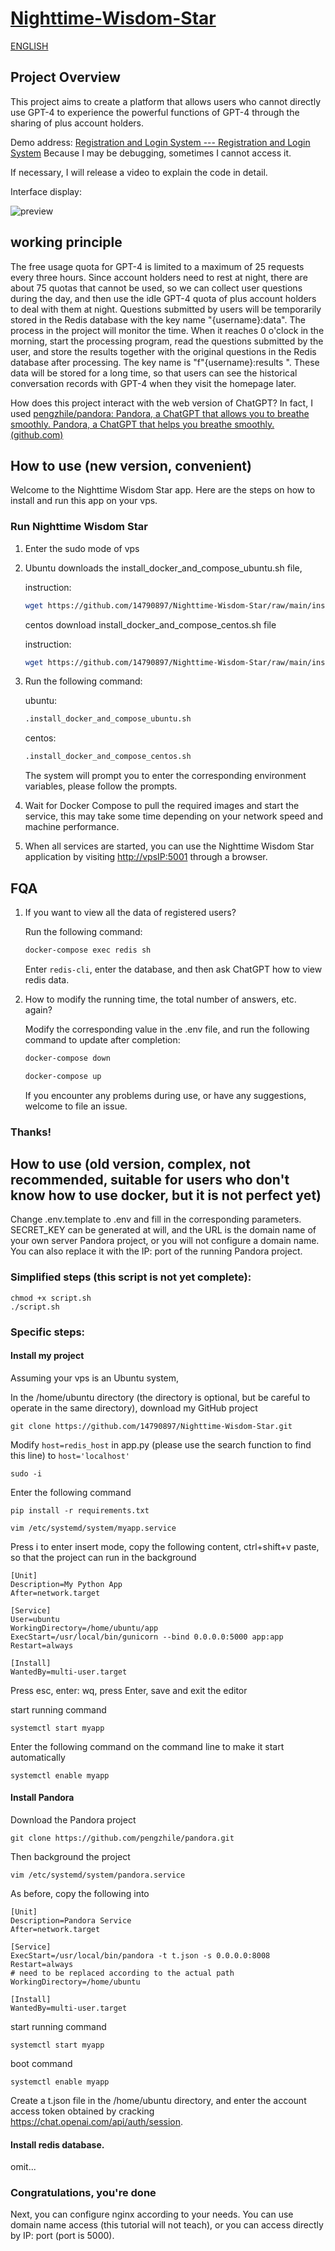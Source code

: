 # [Nighttime-Wisdom-Star](https://github.com/14790897/Nighttime-Wisdom-Star/tree/main)

[ENGLISH](README_EN.md)


## Project Overview

This project aims to create a platform that allows users who cannot directly use GPT-4 to experience the powerful functions of GPT-4 through the sharing of plus account holders.

Demo address: [Registration and Login System --- Registration and Login System](http://35.166.94.139:5001/) Because I may be debugging, sometimes I cannot access it.

If necessary, I will release a video to explain the code in detail.

Interface display:

![preview](/asset/preview.jpg)

## working principle

The free usage quota for GPT-4 is limited to a maximum of 25 requests every three hours. Since account holders need to rest at night, there are about 75 quotas that cannot be used, so we can collect user questions during the day, and then use the idle GPT-4 quota of plus account holders to deal with them at night. Questions submitted by users will be temporarily stored in the Redis database with the key name "{username}:data". The process in the project will monitor the time. When it reaches 0 o'clock in the morning, start the processing program, read the questions submitted by the user, and store the results together with the original questions in the Redis database after processing. The key name is "f"{username}:results ". These data will be stored for a long time, so that users can see the historical conversation records with GPT-4 when they visit the homepage later.

How does this project interact with the web version of ChatGPT? In fact, I used [pengzhile/pandora: Pandora, a ChatGPT that allows you to breathe smoothly. Pandora, a ChatGPT that helps you breathe smoothly. (github.com)](https://github.com/pengzhile/pandora)

## How to use (new version, convenient)

Welcome to the Nighttime Wisdom Star app. Here are the steps on how to install and run this app on your vps.

### Run Nighttime Wisdom Star

1. Enter the sudo mode of vps

2. Ubuntu downloads the install_docker_and_compose_ubuntu.sh file,

    instruction:

    ```bash
    wget https://github.com/14790897/Nighttime-Wisdom-Star/raw/main/install_docker_and_compose_ubuntu.sh
    ```

    centos download install_docker_and_compose_centos.sh file

    instruction:

    ```bash
    wget https://github.com/14790897/Nighttime-Wisdom-Star/raw/main/install_docker_and_compose_centos.sh
    ```

3. Run the following command:

    ubuntu:

    ```bash
    .install_docker_and_compose_ubuntu.sh
    ```

    centos:

    ```bash
    .install_docker_and_compose_centos.sh
    ```

    The system will prompt you to enter the corresponding environment variables, please follow the prompts.

4. Wait for Docker Compose to pull the required images and start the service, this may take some time depending on your network speed and machine performance.
5. When all services are started, you can use the Nighttime Wisdom Star application by visiting [http://vpsIP:5001](http://vpsIP:5001) through a browser.

## FQA

1. If you want to view all the data of registered users?

    Run the following command:

    ```bash
    docker-compose exec redis sh
    ```

    Enter `redis-cli`, enter the database, and then ask ChatGPT how to view redis data.

2. How to modify the running time, the total number of answers, etc. again?

    Modify the corresponding value in the .env file, and run the following command to update after completion:

    ```bash
    docker-compose down
    ```

    ```bash
    docker-compose up
    ```

    If you encounter any problems during use, or have any suggestions, welcome to file an issue.

### Thanks!



## How to use (old version, complex, not recommended, suitable for users who don't know how to use docker, but it is not perfect yet)

Change .env.template to .env and fill in the corresponding parameters. SECRET_KEY can be generated at will, and the URL is the domain name of your own server Pandora project, or you will not configure a domain name. You can also replace it with the IP: port of the running Pandora project.

### Simplified steps (this script is not yet complete):

```
chmod +x script.sh
./script.sh
```

### Specific steps:

#### Install my project

Assuming your vps is an Ubuntu system,

In the /home/ubuntu directory (the directory is optional, but be careful to operate in the same directory), download my GitHub project

```
git clone https://github.com/14790897/Nighttime-Wisdom-Star.git
```

Modify `host=redis_host` in app.py (please use the search function to find this line) to `host='localhost'`

```
sudo -i
```

Enter the following command

```
pip install -r requirements.txt
```

```
vim /etc/systemd/system/myapp.service
```

Press i to enter insert mode, copy the following content, ctrl+shift+v paste, so that the project can run in the background

```
[Unit]
Description=My Python App
After=network.target

[Service]
User=ubuntu
WorkingDirectory=/home/ubuntu/app
ExecStart=/usr/local/bin/gunicorn --bind 0.0.0.0:5000 app:app
Restart=always

[Install]
WantedBy=multi-user.target
```

Press esc, enter: wq, press Enter, save and exit the editor

start running command

```
systemctl start myapp
```

Enter the following command on the command line to make it start automatically

```
systemctl enable myapp
```

#### Install Pandora

Download the Pandora project

```
git clone https://github.com/pengzhile/pandora.git
```

Then background the project

```
vim /etc/systemd/system/pandora.service
```

As before, copy the following into

```
[Unit]
Description=Pandora Service
After=network.target

[Service]
ExecStart=/usr/local/bin/pandora -t t.json -s 0.0.0.0:8008
Restart=always
# need to be replaced according to the actual path
WorkingDirectory=/home/ubuntu

[Install]
WantedBy=multi-user.target
```

start running command

```
systemctl start myapp
```

boot command

```
systemctl enable myapp
```

Create a t.json file in the /home/ubuntu directory, and enter the account access token obtained by cracking https://chat.openai.com/api/auth/session.

#### Install redis database.

omit...

### Congratulations, you're done

Next, you can configure nginx according to your needs. You can use domain name access (this tutorial will not teach), or you can access directly by IP: port (port is 5000).